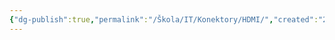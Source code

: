 ```yaml
---
{"dg-publish":true,"permalink":"/Škola/IT/Konektory/HDMI/","created":"2024-03-18T20:53:25.075+01:00","updated":"2024-03-13T18:12:48.948+01:00"}
---
```


